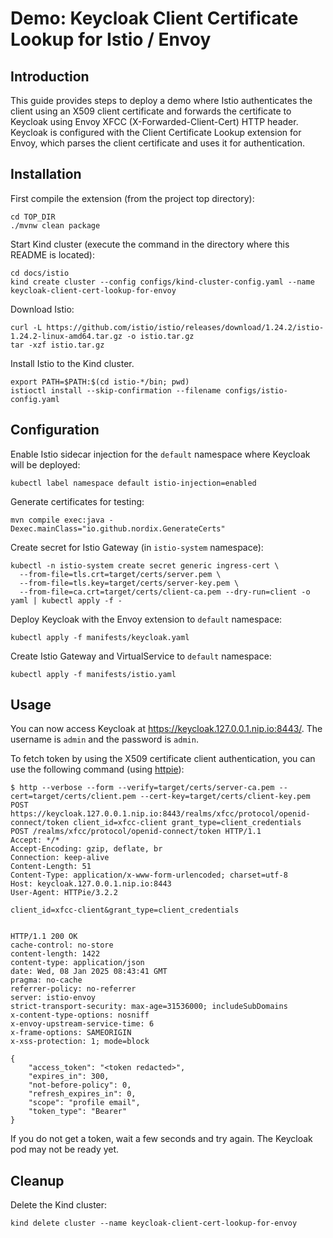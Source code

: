 # Demo: Keycloak Client Certificate Lookup for Istio / Envoy

## Introduction

This guide provides steps to deploy a demo where Istio authenticates the client using an X509 client certificate and forwards the certificate to Keycloak using Envoy XFCC (X-Forwarded-Client-Cert) HTTP header.
Keycloak is configured with the Client Certificate Lookup extension for Envoy, which parses the client certificate and uses it for authentication.

## Installation

First compile the extension (from the project top directory):

```
cd TOP_DIR
./mvnw clean package
```

Start Kind cluster (execute the command in the directory where this README is located):

```
cd docs/istio
kind create cluster --config configs/kind-cluster-config.yaml --name keycloak-client-cert-lookup-for-envoy
```

Download Istio:

```
curl -L https://github.com/istio/istio/releases/download/1.24.2/istio-1.24.2-linux-amd64.tar.gz -o istio.tar.gz
tar -xzf istio.tar.gz
```

Install Istio to the Kind cluster.

```
export PATH=$PATH:$(cd istio-*/bin; pwd)
istioctl install --skip-confirmation --filename configs/istio-config.yaml
```

## Configuration

Enable Istio sidecar injection for the `default` namespace where Keycloak will be deployed:

```
kubectl label namespace default istio-injection=enabled
```

Generate certificates for testing:

```
mvn compile exec:java -Dexec.mainClass="io.github.nordix.GenerateCerts"
```

Create secret for Istio Gateway (in `istio-system` namespace):

```
kubectl -n istio-system create secret generic ingress-cert \
  --from-file=tls.crt=target/certs/server.pem \
  --from-file=tls.key=target/certs/server-key.pem \
  --from-file=ca.crt=target/certs/client-ca.pem --dry-run=client -o yaml | kubectl apply -f -
```

Deploy Keycloak with the Envoy extension to `default` namespace:

```
kubectl apply -f manifests/keycloak.yaml
```

Create Istio Gateway and VirtualService to `default` namespace:

```
kubectl apply -f manifests/istio.yaml
```

## Usage

You can now access Keycloak at https://keycloak.127.0.0.1.nip.io:8443/.
The username is `admin` and the password is `admin`.

To fetch token by using the X509 certificate client authentication, you can use the following command (using [httpie](https://httpie.io/)):

```console
$ http --verbose --form --verify=target/certs/server-ca.pem --cert=target/certs/client.pem --cert-key=target/certs/client-key.pem POST https://keycloak.127.0.0.1.nip.io:8443/realms/xfcc/protocol/openid-connect/token client_id=xfcc-client grant_type=client_credentials
POST /realms/xfcc/protocol/openid-connect/token HTTP/1.1
Accept: */*
Accept-Encoding: gzip, deflate, br
Connection: keep-alive
Content-Length: 51
Content-Type: application/x-www-form-urlencoded; charset=utf-8
Host: keycloak.127.0.0.1.nip.io:8443
User-Agent: HTTPie/3.2.2

client_id=xfcc-client&grant_type=client_credentials


HTTP/1.1 200 OK
cache-control: no-store
content-length: 1422
content-type: application/json
date: Wed, 08 Jan 2025 08:43:41 GMT
pragma: no-cache
referrer-policy: no-referrer
server: istio-envoy
strict-transport-security: max-age=31536000; includeSubDomains
x-content-type-options: nosniff
x-envoy-upstream-service-time: 6
x-frame-options: SAMEORIGIN
x-xss-protection: 1; mode=block

{
    "access_token": "<token redacted>",
    "expires_in": 300,
    "not-before-policy": 0,
    "refresh_expires_in": 0,
    "scope": "profile email",
    "token_type": "Bearer"
}
```

If you do not get a token, wait a few seconds and try again.
The Keycloak pod may not be ready yet.

## Cleanup

Delete the Kind cluster:

```
kind delete cluster --name keycloak-client-cert-lookup-for-envoy
```
